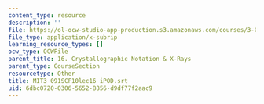 ```yaml
---
content_type: resource
description: ''
file: https://ol-ocw-studio-app-production.s3.amazonaws.com/courses/3-091sc-introduction-to-solid-state-chemistry-fall-2010/6dbc0720030656528856d9df77f2aac9_MIT3_091SCF10lec16_iPOD.vtt
file_type: application/x-subrip
learning_resource_types: []
ocw_type: OCWFile
parent_title: 16. Crystallographic Notation & X-Rays
parent_type: CourseSection
resourcetype: Other
title: MIT3_091SCF10lec16_iPOD.srt
uid: 6dbc0720-0306-5652-8856-d9df77f2aac9
---
```

